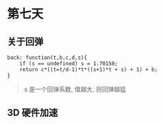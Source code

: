 # 第七天

## 关于回弹
```shell script
back: function(t,b,c,d,s){
    if (s == undefined) s = 1.70158;
    return c*((t=t/d-1)*t*((s+1)*t + s) + 1) + b;
}
```
> s 是一个回弹系数, 值越大, 则回弹越猛

## 3D 硬件加速


